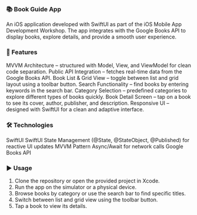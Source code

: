 ### 📚 Book Guide App

An iOS application developed with SwiftUI as part of the iOS Mobile App Development Workshop.
The app integrates with the Google Books API to display books, explore details, and provide a smooth user experience.

### 🚀 Features

MVVM Architecture – structured with Model, View, and ViewModel for clean code separation.
Public API Integration – fetches real-time data from the Google Books API.
Book List & Grid View – toggle between list and grid layout using a toolbar button.
Search Functionality – find books by entering keywords in the search bar.
Category Selection – predefined categories to explore different types of books quickly.
Book Detail Screen – tap on a book to see its cover, author, publisher, and description.
Responsive UI – designed with SwiftUI for a clean and adaptive interface.

### 🛠️ Technologies
SwiftUI
SwiftUI State Management (@State, @StateObject, @Published) for reactive UI updates
MVVM Pattern
Async/Await for network calls
Google Books API

### ▶️ Usage
1. Clone the repository or open the provided project in Xcode.
2. Run the app on the simulator or a physical device.
3. Browse books by category or use the search bar to find specific titles.
4. Switch between list and grid view using the toolbar button.
5. Tap a book to view its details.
